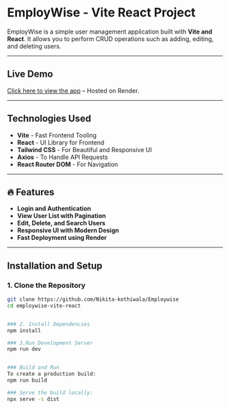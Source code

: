 # EmployWise - Vite React Project

EmployWise is a simple user management application built with **Vite and React**. It allows you to perform CRUD operations such as adding, editing, and deleting users.

---

##  Live Demo
[Click here to view the app](https://employwise-wopz.onrender.com) – Hosted on Render.

---

## Technologies Used
- **Vite** - Fast Frontend Tooling
- **React** - UI Library for Frontend
- **Tailwind CSS** - For Beautiful and Responsive UI
- **Axios** - To Handle API Requests
- **React Router DOM** - For Navigation

---

## 🔥 Features
-  **Login and Authentication**  
-  **View User List with Pagination**  
-  **Edit, Delete, and Search Users**  
-  **Responsive UI with Modern Design**  
-  **Fast Deployment using Render**

---

##  Installation and Setup

### 1. Clone the Repository
```bash
git clone https://github.com/Nikita-kothiwala/Employwise
cd employwise-vite-react


### 2. Install Dependencies
npm install

### 3.Run Development Server
npm run dev 


### Build and Run
To create a production build:
npm run build

### Serve the build locally:
npx serve -s dist
